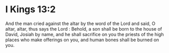 # I Kings 13:2

And the man cried against the altar by the word of the Lord and said, O altar, altar, thus says the Lord : Behold, a son shall be born to the house of David, Josiah by name, and he shall sacrifice on you the priests of the high places who make offerings on you, and human bones shall be burned on you.
